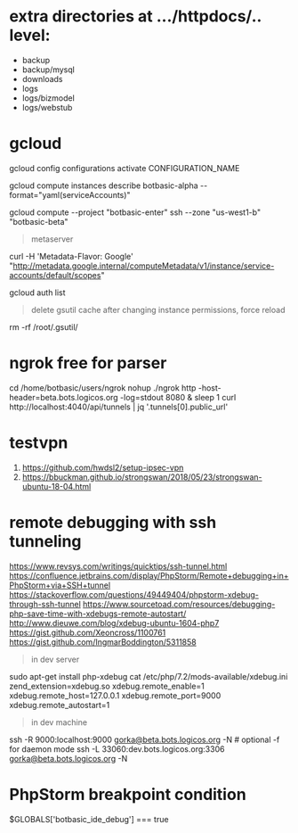 # extra directories at .../httpdocs/.. level:

- backup
- backup/mysql
- downloads
- logs
- logs/bizmodel
- logs/webstub



# gcloud

gcloud config configurations activate CONFIGURATION_NAME

gcloud compute instances describe botbasic-alpha --format="yaml(serviceAccounts)"

gcloud compute --project "botbasic-enter" ssh --zone "us-west1-b" "botbasic-beta"

>metaserver

curl -H 'Metadata-Flavor: Google' "http://metadata.google.internal/computeMetadata/v1/instance/service-accounts/default/scopes"

gcloud auth list

>delete gsutil cache after changing instance permissions, force reload

rm -rf /root/.gsutil/



# ngrok free for parser

cd /home/botbasic/users/ngrok
nohup ./ngrok http -host-header=beta.bots.logicos.org -log=stdout 8080 &
sleep 1
curl http://localhost:4040/api/tunnels | jq '.tunnels[0].public_url'



# testvpn

1. https://github.com/hwdsl2/setup-ipsec-vpn
2. https://bbuckman.github.io/strongswan/2018/05/23/strongswan-ubuntu-18-04.html



# remote debugging with ssh tunneling

https://www.revsys.com/writings/quicktips/ssh-tunnel.html
https://confluence.jetbrains.com/display/PhpStorm/Remote+debugging+in+PhpStorm+via+SSH+tunnel
https://stackoverflow.com/questions/49449404/phpstorm-xdebug-through-ssh-tunnel
https://www.sourcetoad.com/resources/debugging-php-save-time-with-xdebugs-remote-autostart/
http://www.dieuwe.com/blog/xdebug-ubuntu-1604-php7
https://gist.github.com/Xeoncross/1100761
https://gist.github.com/IngmarBoddington/5311858

>in dev server

sudo apt-get install php-xdebug
cat /etc/php/7.2/mods-available/xdebug.ini
zend_extension=xdebug.so
xdebug.remote_enable=1
xdebug.remote_host=127.0.0.1
xdebug.remote_port=9000
xdebug.remote_autostart=1

>in dev machine

ssh -R 9000:localhost:9000 gorka@beta.bots.logicos.org -N   # optional -f for daemon mode
ssh -L 33060:dev.bots.logicos.org:3306 gorka@beta.bots.logicos.org -N



# PhpStorm breakpoint condition

$GLOBALS['botbasic_ide_debug'] === true
